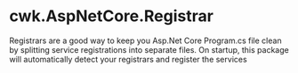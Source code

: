 # cwk.AspNetCore.Registrar
Registrars are a good way to keep you Asp.Net Core Program.cs file clean by splitting service registrations into separate files. On startup, this package will automatically detect your registrars and register the services
